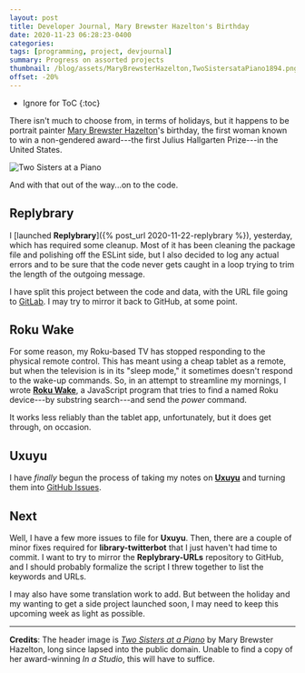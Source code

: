 ```yaml
---
layout: post
title: Developer Journal, Mary Brewster Hazelton's Birthday
date: 2020-11-23 06:28:23-0400
categories:
tags: [programming, project, devjournal]
summary: Progress on assorted projects
thumbnail: /blog/assets/MaryBrewsterHazelton,TwoSistersataPiano1894.png
offset: -20%
---
```


* Ignore for ToC
{:toc}

There isn't much to choose from, in terms of holidays, but it happens to be portrait painter [Mary Brewster Hazelton](https://en.wikipedia.org/wiki/Mary_Brewster_Hazelton)'s birthday, the first woman known to win a non-gendered award---the first Julius Hallgarten Prize---in the United States.

![Two Sisters at a Piano](/blog/assets/MaryBrewsterHazelton,TwoSistersataPiano1894.png "Two Sisters at a Piano")

And with that out of the way...on to the code.

## Replybrary

I [launched **Replybrary**]({% post_url 2020-11-22-replybrary %}), yesterday, which has required some cleanup.  Most of it has been cleaning the package file and polishing off the ESLint side, but I also decided to log any actual errors and to be sure that the code never gets caught in a loop trying to trim the length of the outgoing message.

I have split this project between the code and data, with the URL file going to [GitLab](https://gitlab.com/jcolag/replybrary-urls).  I may try to mirror it back to GitHub, at some point.

## Roku Wake

For some reason, my Roku-based TV has stopped responding to the physical remote control.  This has meant using a cheap tablet as a remote, but when the television is in its "sleep mode," it sometimes doesn't respond to the wake-up commands.  So, in an attempt to streamline my mornings, I wrote [**Roku Wake**](https://github.com/jcolag/RokuWake), a JavaScript program that tries to find a named Roku device---by substring search---and send the *power* command.

It works less reliably than the tablet app, unfortunately, but it does get through, on occasion.

## Uxuyu

I have *finally* begun the process of taking my notes on [**Uxuyu**](https://github.com/jcolag/Uxuyu) and turning them into [GitHub Issues](https://github.com/jcolag/Uxuyu/issues).

## Next

Well, I have a few more issues to file for **Uxuyu**.  Then, there are a couple of minor fixes required for **library-twitterbot** that I just haven't had time to commit.  I want to try to mirror the **Replybrary-URLs** repository to GitHub, and I should probably formalize the script I threw together to list the keywords and URLs.

I may also have some translation work to add.  But between the holiday and my wanting to get a side project launched soon, I may need to keep this upcoming week as light as possible.

* * *

**Credits**:  The header image is [*Two Sisters at a Piano*](https://upload.wikimedia.org/wikipedia/commons/f/f2/Mary_Brewster_Hazelton%2C_Two_Sisters_at_a_Piano%2C_1894.jpg) by Mary Brewster Hazelton, long since lapsed into the public domain.  Unable to find a copy of her award-winning *In a Studio*, this will have to suffice.
